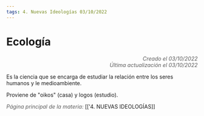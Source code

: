 ```yaml
---
tags: 4. Nuevas Ideologías 03/10/2022
---
```


# Ecología
<div style="text-align: right; opacity: 0.7; font-style: italic;">Creado el 03/10/2022</div>
<div style="text-align: right; opacity: 0.7; font-style: italic;">Última actualización el 03/10/2022</div>

Es la ciencia que se encarga de estudiar la relación entre los seres humanos y le medioambiente.

Proviene de "oikos" (casa) y logos (estudio).

<span style="opacity: 0.7; font-style: italic;">Página principal de la materia:</span> [['4. NUEVAS IDEOLOGÍAS]]
